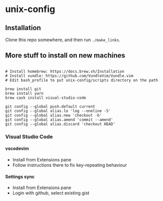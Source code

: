 # unix-config

## Installation

Clone this repo somewhere, and then run `./make_links`.

## More stuff to install on new machines

```

# Install homebrew: https://docs.brew.sh/Installation
# Install vundle: https://github.com/VundleVim/Vundle.vim
# Edit bash_profile to put unix-config/scripts directory on the path

brew install git
brew install yarn
brew cask install visual-studio-code

git config --global push.default current
git config --global alias.lo 'log --oneline -5'
git config --global alias.new 'checkout -b'
git config --global alias.amend 'commit --amend'
git config --global alias.discard 'checkout HEAD'

```

### Visual Studio Code

#### vscodevim
- Install from Extensions pane
- Follow instructions there to fix key-repeating behaviour

#### Settings sync
- Install from Extensions pane
- Login with github, select existing gist

